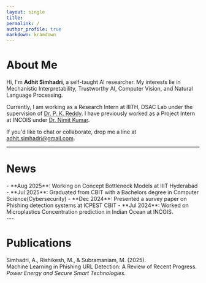 ```yaml
---
layout: single
title: 
permalink: /
author_profile: true
markdown: kramdown
---
```


#  About Me
Hi, I'm **Adhit Simhadri**, a self-taught AI researcher. My interests lie in Mechanistic Interpretability, Trustworthy AI, Computer Vision, and Natural Language Processing.  

Currently, I am working as a Research Intern at IIITH, DSAC Lab under the supervision of [Dr. P. K. Reddy](https://faculty.iiit.ac.in/~pkreddy/). I have previously worked as a Project Intern at INCOIS under [Dr. Nimit Kumar](https://linktr.ee/nim.it).

If you'd like to chat or collaborate, drop me a line at [adhit.simhadri@gmail.com](mailto:adhit.simhadri@gmail.com).

---

# News
<div class="news-scroll" markdown = "1">
- **Aug 2025**: Working on Concept Bottleneck Models at IIIT Hyderabad  
- **Jul 2025**: Graduated from CBIT with a Bachelors degree in Computer Science(Cybersecurity)
- **Dec 2024**: Presented a survey paper on Phishing detection systems at ICPEST CBIT
- **Jul 2024**: Worked on Microplastics Concentration prediction in Indian Ocean at INCOIS.  
</div>
---

# Publications
<span class="my-name">Simhadri, A.</span>, Rishikesh, M., & Subramaniam, M. (2025).  
  Machine Learning in Phishing URL Detection: A Review of Recent Progress. *Power Energy and Secure Smart Technologies.*